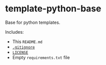 # template-python-base
Base for python templates.

Includes:
- This `README.md`
- [`.gitignore`](https://github.com/github/gitignore/blob/master/Python.gitignore)
- [`LICENSE`](https://www.gnu.org/licenses/gpl-3.0.en.html)
- Empty `requirements.txt` file
